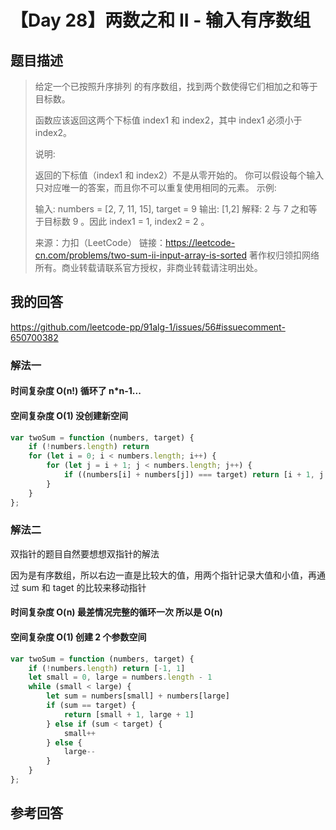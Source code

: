 # 【Day 28】两数之和 II - 输入有序数组

## 题目描述

> 给定一个已按照升序排列 的有序数组，找到两个数使得它们相加之和等于目标数。
>
> 函数应该返回这两个下标值 index1 和 index2，其中 index1 必须小于 index2。
>
> 说明:
>
> 返回的下标值（index1 和 index2）不是从零开始的。
> 你可以假设每个输入只对应唯一的答案，而且你不可以重复使用相同的元素。
> 示例:
>
> 输入: numbers = [2, 7, 11, 15], target = 9
> 输出: [1,2]
> 解释: 2 与 7 之和等于目标数 9 。因此 index1 = 1, index2 = 2 。
>
> 来源：力扣（LeetCode）
> 链接：https://leetcode-cn.com/problems/two-sum-ii-input-array-is-sorted
> 著作权归领扣网络所有。商业转载请联系官方授权，非商业转载请注明出处。

## 我的回答

https://github.com/leetcode-pp/91alg-1/issues/56#issuecomment-650700382

### 解法一

#### 时间复杂度 O(n!) 循环了 n\*n-1...

#### 空间复杂度 O(1) 没创建新空间

```JavaScript
var twoSum = function (numbers, target) {
    if (!numbers.length) return
    for (let i = 0; i < numbers.length; i++) {
        for (let j = i + 1; j < numbers.length; j++) {
            if ((numbers[i] + numbers[j]) === target) return [i + 1, j + 1]
        }
    }
};
```

### 解法二

双指针的题目自然要想想双指针的解法

因为是有序数组，所以右边一直是比较大的值，用两个指针记录大值和小值，再通过 sum 和 taget 的比较来移动指针

#### 时间复杂度 O(n) 最差情况完整的循环一次 所以是 O(n)

#### 空间复杂度 O(1) 创建 2 个参数空间

```JavaScript
var twoSum = function (numbers, target) {
    if (!numbers.length) return [-1, 1]
    let small = 0, large = numbers.length - 1
    while (small < large) {
        let sum = numbers[small] + numbers[large]
        if (sum == target) {
            return [small + 1, large + 1]
        } else if (sum < target) {
            small++
        } else {
            large--
        }
    }
};
```

## 参考回答

>
